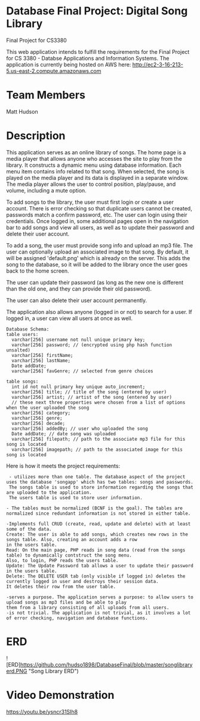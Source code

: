 # Database Final Project: Digital Song Library
Final Project for CS3380

This web application intends to fulfill the requirements for the Final Project for CS 3380 - Databse Applications and Information Systems.
The application is currently being hosted on AWS here: http://ec2-3-16-213-5.us-east-2.compute.amazonaws.com

# Team Members
Matt Hudson

# Description

This application serves as an online library of songs. The home page is a media player that allows anyone who accesses
the site to play from the library. It constructs a dynamic menu using database information. Each menu item contains
info related to that song. When selected, the song is played on the media player and its data is displayed in a separate window.
The media player allows the user to control position, play/pause, and volume, including a mute option.

To add songs to the library, the user must first login or create a user account. There is error checking so that duplicate
users cannot be created, passwords match a confirm password, etc. The user can login using their credentials. Once logged in,
some additional pages open in the navigation bar to add songs and view all users, as well as to update their password and delete their user account.

To add a song, the user must provide song info and upload an mp3 file. The user can optionally upload an associated image to that song.
By default, it will be assigned 'default.png' which is already on the server. This adds the song to the database, so it will be
added to the library once the user goes back to the home screen.

The user can update their password (as long as the new one is different than the old one, and they can provide their old password).

The user can also delete their user account permanently.

The application also allows anyone (logged in or not) to search for a user. If logged in, a user can view all users at once as well.
    
    Database Schema:
    table users:
      varchar[256] username not null unique primary key;
      varchar[256] password; // (encrypted using php hash function unsalted)
      varchar[256] firstName;
      varchar[256] lastName;
      Date addDate;
      varchar[256] favGenre; // selected from genre choices
      
    table songs:
      int id not null primary key unique auto_increment; 
      varchar[256] title; // title of the song (entered by user)
      varchar[256] artist; // artist of the song (entered by user)
      // these next three properties were chosen from a list of options when the user uploaded the song
      varchar[256] category;
      varchar[256] genre;
      varchar[256] decade;
      varchar[256] addedBy; // user who uploaded the song
      Date addDate; // date song was uploaded
      varchar[256] filepath; // path to the associate mp3 file for this song is located
      varchar[256] imagepath; // path to the associated image for this song is located
    
    
Here is how it meets the project requirements:


     - utilizes more than one table. The database aspect of the project uses the database 'songapp' which has two tables: songs and passwords.
     The songs table is used to store information regarding the songs that are uploaded to the application.
     The users table is used to store user information.
     
    - The tables must be normalized (BCNF is the goal). The tables are normalized since redundant information is not stored in either table.
    
    -Implements full CRUD (create, read, update and delete) with at least some of the data.
    Create: The user is able to add songs, which creates new rows in the songs table. Also, creating an account adds a row
    in the users table.
    Read: On the main page, PHP reads in song data (read from the songs table) to dynamically contstruct the song menu.
    Also, to login, PHP reads the users table.
    Update: The Update Password tab allows a user to update their password in the users table.
    Delete: The DELETE USER tab (only visible if logged in) deletes the currently logged in user and destroys their session data.
    It deletes their row from the user table.
    
    -serves a purpose. The application serves a purpose: to allow users to upload songs as mp3 files and be able to play
    them from a library consisting of all uploads from all users.
    -is not trivial. The application is not trivial, as it involves a lot of error checking, navigation and database functions.
    
# ERD

![ERD]https://github.com/hudso1898/DatabaseFinal/blob/master/songlibraryerd.PNG "Song Library ERD")

# Video Demonstration
https://youtu.be/ysncr31SIh8




